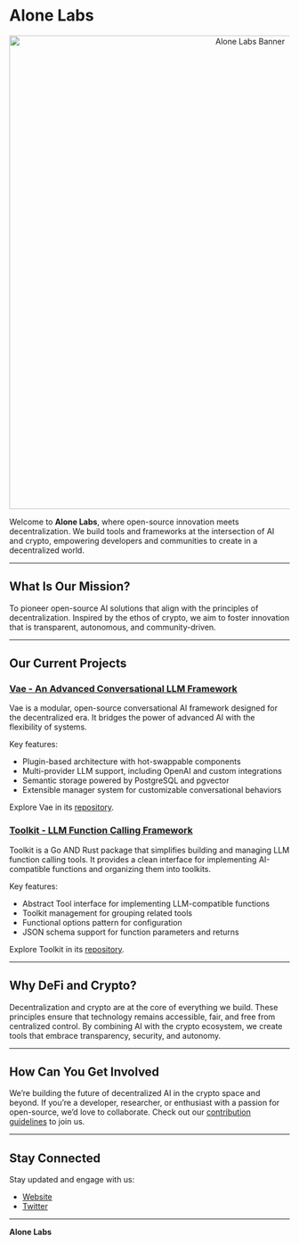 # Alone Labs  
<div align="center">
  <img src="[https://media.discordapp.net/attachments/1199317611058577408/1334744513716949014/Add_a_heading.png?ex=679da532&is=679c53b2&hm=2a2af0bd7dec7423ca7a119443d88c2f24dd7b852dcabe364257f5220497b4ac&=&format=webp&quality=lossless&width=1439&height=479](https://media.discordapp.net/attachments/1199307897344114738/1335196736255168542/Add_a_heading.png?ex=679f4a5c&is=679df8dc&hm=8439a3c9c237e4419fbd1237162cc97aefae39d8d2447c4320f3f5f63041cc0a&=&format=webp&quality=lossless&width=605&height=201)" alt="Alone Labs Banner" width="850"/>
</div>


Welcome to **Alone Labs**, where open-source innovation meets decentralization. We build tools and frameworks at the intersection of AI and crypto, empowering developers and communities to create in a decentralized world.

---

## What Is Our Mission?  
To pioneer open-source AI solutions that align with the principles of decentralization. Inspired by the ethos of crypto, we aim to foster innovation that is transparent, autonomous, and community-driven.

---

## Our Current Projects  

### [Vae - An Advanced Conversational LLM Framework](https://github.com/labs-alone/vae)  
Vae is a modular, open-source conversational AI framework designed for the decentralized era. It bridges the power of advanced AI with the flexibility of systems.  

Key features:  
- Plugin-based architecture with hot-swappable components  
- Multi-provider LLM support, including OpenAI and custom integrations  
- Semantic storage powered by PostgreSQL and pgvector  
- Extensible manager system for customizable conversational behaviors  

Explore Vae in its [repository](https://github.com/labs-alone/vae).

### [Toolkit - LLM Function Calling Framework](https://github.com/labs-alone/alone-main)
Toolkit is a Go AND Rust package that simplifies building and managing LLM function calling tools. It provides a clean interface for implementing AI-compatible functions and organizing them into toolkits.

Key features:
- Abstract Tool interface for implementing LLM-compatible functions
- Toolkit management for grouping related tools
- Functional options pattern for configuration
- JSON schema support for function parameters and returns

Explore Toolkit in its [repository](https://github.com/labs-alone/alone-main).

---

## Why DeFi and Crypto?  
Decentralization and crypto are at the core of everything we build. These principles ensure that technology remains accessible, fair, and free from centralized control. By combining AI with the crypto ecosystem, we create tools that embrace transparency, security, and autonomy.

---

## How Can You Get Involved  

We’re building the future of decentralized AI in the crypto space and beyond. If you’re a developer, researcher, or enthusiast with a passion for open-source, we’d love to collaborate. Check out our [contribution guidelines](CONTRIBUTING.md) to join us.

---

## Stay Connected  

Stay updated and engage with us:  
- [Website](https://alonelabs.net/)  
- [Twitter](https://x.com/alone_labs)  

---

**Alone Labs**
